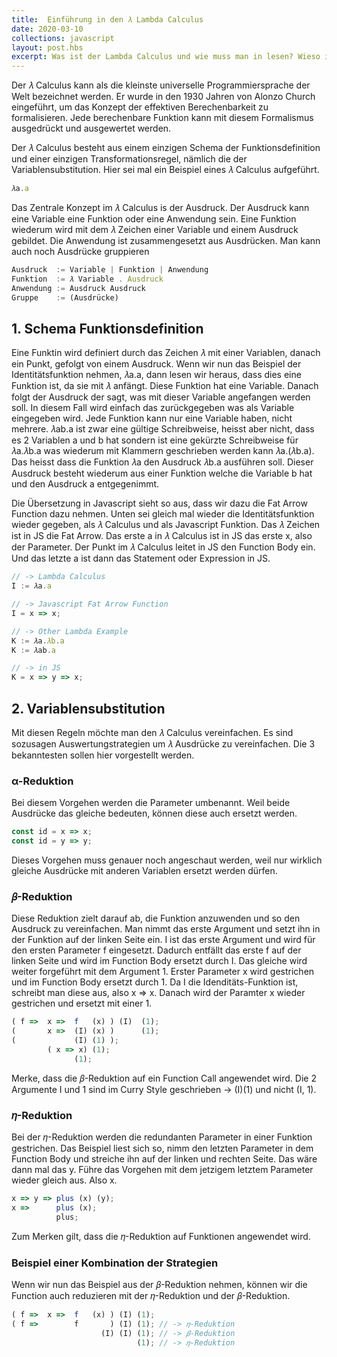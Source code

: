 ```yaml
---
title:  Einführung in den 𝜆 Lambda Calculus 
date: 2020-03-10
collections: javascript
layout: post.hbs
excerpt: Was ist der Lambda Calculus und wie muss man in lesen? Wieso ist es wichtig den Calculus zu verstehen?
---
```


Der 𝜆 Calculus kann als die kleinste universelle Programmiersprache der Welt bezeichnet werden. Er wurde in den 1930 Jahren von Alonzo Church eingeführt, um das Konzept der effektiven Berechenbarkeit zu formalisieren. Jede berechenbare Funktion kann mit diesem Formalismus ausgedrückt und ausgewertet werden. 

Der 𝜆 Calculus besteht aus einem einzigen Schema der Funktionsdefinition und einer einzigen Transformationsregel, nämlich die der Variablensubstitution. Hier sei mal ein Beispiel eines 𝜆 Calculus aufgeführt.

```js
𝜆a.a
```

Das Zentrale Konzept im 𝜆 Calculus is der Ausdruck. Der Ausdruck kann eine Variable eine Funktion oder eine Anwendung sein. Eine Funktion wiederum wird mit dem 𝜆 Zeichen einer Variable und einem Ausdruck gebildet. Die Anwendung ist zusammengesetzt aus Ausdrücken. Man kann auch noch Ausdrücke gruppieren

```js
Ausdruck  := Variable | Funktion | Anwendung
Funktion  := 𝜆 Variable . Ausdruck
Anwendung := Ausdruck Ausdruck
Gruppe    := (Ausdrücke)
```

## 1. Schema Funktionsdefinition

Eine Funktin wird definiert durch das Zeichen 𝜆 mit einer Variablen, danach ein Punkt, gefolgt von einem Ausdruck. Wenn wir nun das Beispiel der Identitätsfunktion nehmen, 𝜆a.a, dann lesen wir heraus, dass dies eine Funktion ist, da sie mit 𝜆 anfängt. Diese Funktion hat eine Variable. Danach folgt der Ausdruck der sagt, was mit dieser Variable angefangen werden soll. In diesem Fall wird einfach das zurückgegeben was als Variable eingegeben wird. Jede Funktion kann nur eine Variable haben, nicht mehrere. 𝜆ab.a ist zwar eine gültige Schreibweise, heisst aber nicht, dass es 2 Variablen a und b hat sondern ist eine gekürzte Schreibweise für 𝜆a.𝜆b.a was wiederum mit Klammern geschrieben werden kann 𝜆a.(𝜆b.a). Das heisst dass die Funktion 𝜆a den Ausdruck 𝜆b.a ausführen soll. Dieser Ausdruck besteht wiederum aus einer Funktion welche die Variable b hat und den Ausdruck a entgegenimmt. 

Die Übersetzung in Javascript sieht so aus, dass wir dazu die Fat Arrow Function dazu nehmen. Unten sei gleich mal wieder die Identitätsfunktion wieder gegeben, als 𝜆 Calculus und als Javascript Funktion. Das 𝜆 Zeichen ist in JS die Fat Arrow. Das erste a in 𝜆 Calculus ist in JS das erste x, also der Parameter. Der Punkt im 𝜆 Calculus leitet in JS den Function Body ein. Und das letzte a ist dann das Statement oder Expression in JS.

```js
// -> Lambda Calculus
I := 𝜆a.a

// -> Javascript Fat Arrow Function
I = x => x;

// -> Other Lambda Example
K := 𝜆a.𝜆b.a
K := 𝜆ab.a

// -> in JS
K = x => y => x;
```

## 2. Variablensubstitution

Mit diesen Regeln möchte man den 𝜆 Calculus vereinfachen. Es sind sozusagen Auswertungstrategien um 𝜆 Ausdrücke zu vereinfachen. Die 3 bekanntesten sollen hier vorgestellt werden. 

### α-Reduktion 

Bei diesem Vorgehen werden die Parameter umbenannt. Weil beide Ausdrücke das gleiche bedeuten, können diese auch ersetzt werden. 

```js
const id = x => x;
const id = y => y;
```

Dieses Vorgehen muss genauer noch angeschaut werden, weil nur wirklich gleiche Ausdrücke mit anderen Variablen ersetzt werden dürfen. 

### 𝛽-Reduktion

Diese Reduktion zielt darauf ab, die Funktion anzuwenden und so den Ausdruck zu vereinfachen. Man nimmt das erste Argument und setzt ihn in der Funktion auf der linken Seite ein. I ist das erste Argument und wird für den ersten Parameter f eingesetzt. Dadurch entfällt das erste f auf der linken Seite und wird im Function Body ersetzt durch I. Das gleiche wird weiter forgeführt mit dem Argument 1. Erster Parameter x wird gestrichen und im Function Body ersetzt durch 1. Da I die Idenditäts-Funktion ist, schreibt man diese aus, also x => x. Danach wird der Paramter x wieder gestrichen und ersetzt mit einer 1.

```js
( f =>  x =>  f   (x) ) (I)  (1);
(       x =>  (I) (x) )      (1);
(             (I) (1) );
        ( x => x) (1);
              (1);
```

Merke, dass die 𝛽-Reduktion auf ein Function Call angewendet wird. Die 2 Argumente I und 1 sind im Curry Style geschrieben -> (I)(1) und nicht (I, 1).

### 𝜂-Reduktion

Bei der 𝜂-Reduktion werden die redundanten Parameter in einer Funktion gestrichen. Das Beispiel liest sich so, nimm den letzten Parameter in dem Function Body und streiche ihn auf der linken und rechten Seite. Das wäre dann mal das y. Führe das Vorgehen mit dem jetzigem letztem Parameter wieder gleich aus. Also x. 

```js
x => y => plus (x) (y);
x =>      plus (x);
          plus;
```

Zum Merken gilt, dass die 𝜂-Reduktion auf Funktionen angewendet wird. 


### Beispiel einer Kombination der Strategien

Wenn wir nun das Beispiel aus der 𝛽-Reduktion nehmen, können wir die Function auch reduzieren mit der 𝜂-Reduktion und der 𝛽-Reduktion. 

```js
( f =>  x =>  f   (x) ) (I) (1); 
( f =>        f       ) (I) (1); // -> 𝜂-Reduktion
                    (I) (I) (1); // -> 𝛽-Reduktion
                            (1); // -> 𝜂-Reduktion

```